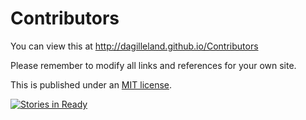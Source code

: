 Contributors
============
You can view this at http://dagilleland.github.io/Contributors

Please remember to modify all links and references for your own site.

This is published under an [MIT license](https://tldrlegal.com/license/mit-license "in plain English").

[![Stories in Ready](https://badge.waffle.io/dagilleland/contributors.png?label=ready&title=Ready)](http://waffle.io/dagilleland/contributors)
